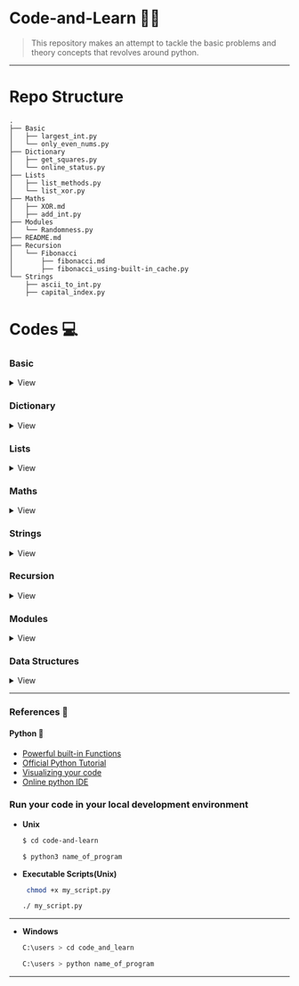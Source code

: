 

# Code-and-Learn :man_technologist:
> This repository makes an attempt to tackle the basic problems and theory concepts that revolves around python.
-------------------------------------------------------

# Repo Structure

```
.
├── Basic
│   ├── largest_int.py
│   └── only_even_nums.py
├── Dictionary
│   ├── get_squares.py
│   └── online_status.py
├── Lists
│   ├── list_methods.py
│   └── list_xor.py
├── Maths
│   ├── XOR.md
│   ├── add_int.py
├── Modules
│   └── Randomness.py
├── README.md
├── Recursion
│   └── Fibonacci
│       ├── fibonacci.md
│       ├── fibonacci_using-built-in_cache.py
└── Strings
    ├── ascii_to_int.py
    ├── capital_index.py
```
# Codes :computer:

### Basic 
<details> 
<summary>View</summary>

- [largest-int](./Basic/largest_int.py)

- [only_even_nums](./Basic/only_even_nums.py)
</details>

### Dictionary
<details>
<summary>View</summary>


- [Squares](./Dictionary/get_squares.py)

- [Online_Status](./Dictionary/online_status.py)

- [First_Repeated_Words](./Dictionary/first_repeated_word.py)

- [Possible_Words](./Dictionary/possible_words.py)

- [Winner](./Dictionary/winner.py)



</details>

### Lists
<details>
<summary>View</summary>


- [list_methods](./Lists/list_methods.py)

- [list_xor](./Lists/list_xor.py)

- [all_greater](./Lists/all_greater.py)

- [del_dups](./Lists/del_dups.py)

- [index_non_zero](./Lists/index_non_zero.py)

- [pos_of_max](./Lists/pos_of_max.py)

- [transpose](./Lists/transpose.py)


</details>

### Maths
<details>
<summary>View</summary>


- [Add_integer](./Maths/add_int.py)

- [Difference_of_two_integers_without_arithmetic_operators](./Maths/difference.py)

- [Power_of_two](./Maths/power_two.py)

</details>

### Strings
<details>
<summary>View</summary>


- [Capital_index](./Strings/capital_index.py)

- [Middle_letter](./Strings/middle_letter.py)

- [short_code](./Strings/short_code.py)

- [consec_zeroes](./Strings/consec_zeroes.py)

- [Ascii_to_int](./Strings/ascii_to_int.py)

- [custom_string](./Strings/custom_string.py)

- [del_dups_str](./Strings/del_dups_str.py)

- [reverse_words](./Strings/reverse_words.py)

</details>

### Recursion
<details>
<summary>View</summary>

 -  <details>
    <summary>Fibonacci</summary>

    - [Method1 Using recursion](./Recursion/Fibonacci/fibonacci_using_recursion.py)


    - [Method2 Using Dynamic Programming](./Recursion/Fibonacci/fibonacci_using_dynamic_programming.py)
  
    - [Method3 Using in-built Cache module](./Recursion/Fibonacci/fibonacci_using-built-in_cache.py)


        </details>
</details>

### Modules
<details>
<summary>View</summary>


- [Randomness](./Modules/Randomness.py)

- [password_gen](./Modules/password_gen.py)

- [sorted_random_list](./Modules/sorted_random_list.py)

</details>


### Data Structures
<details>
<summary>View</summary>

 -  <details>
    <summary>Binary Searcch</summary>

    - [Binary search using itterative mehthod](./DataStructures/Binary_Search/Binary_Search_ittrative.py)

    - [Binary search using Recurssive mehthod](./DataStructures/Binary_Search/Binary_search_recursive.py)
  
    - [count_occurances_of_duplicates](./DataStructures/Binary_Search/count_occurances_of_duplicates.py)

    - [first_and_last_occurance](./DataStructures/Binary_Search/first_and_last_occurance.py)
    </details>

-   <details>
    <summary>Stack</summary>

    - [Stack Implementation](./DataStructures/Stack/Stack.py)

    - [Reverse the string using Stack](./DataStructures/Stack/Reverse_string.py)
  
    - [Convert integer to binary using Stack](./DataStructures/Stack/Convert_decimal_integer_to_binary.py)


        </details>
</details>



------------------------------------------------------------
### References :scroll:

#### Python :snake:
- [Powerful built-in Functions](https://docs.python.org/3/library/functions.html#built-in-functions)
- [Official Python Tutorial](https://docs.python.org/3/tutorial/index.html) 
- [Visualizing your code ](http://pythontutor.com/) 
- [Online python IDE ](https://repl.it/languages/python3) 





### Run your code in your local development environment
- **Unix**
    ```bash 
    $ cd code-and-learn 
    ```

    ```bash 
    $ python3 name_of_program  
    ```
- **Executable Scripts(Unix)**   
    ```bash
     chmod +x my_script.py
    ```
    ```bash 
    ./ my_script.py
    ```
----
- **Windows**  
    ```bash 
    C:\users > cd code_and_learn
    ```
    ```bash 
    C:\users > python name_of_program 
    ```
----

